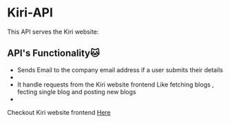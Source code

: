 # Kiri-API
<p>This API serves the Kiri website: <p>
 <h2> API's Functionality🐱</h2>
<ul>
 <li>Sends Email to the company email address if a user submits their details <li>
 <li>It handle requests from the Kiri website frontend Like fetching blogs , fecting single blog and posting new blogs<li>
</ul>

<p>Checkout Kiri website frontend <a href="https://github.com/Imranyy/Kiri.git">Here</a></p>

